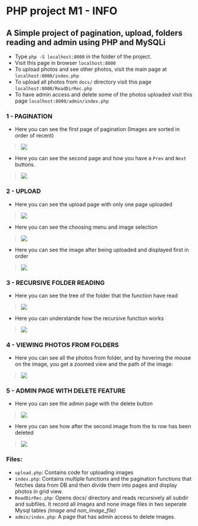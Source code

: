 # PHP project M1 - INFO

## A Simple project of pagination, upload, folders reading and admin using PHP and MySQLi
- Type `php -S localhost:8000` in the folder of the project.
- Visit this page in browser `localhost:8000`
- To upload photos and see other photos, visit the main page at `localhost:8000/index.php`
- To upload all photos from `docs/` directory visit this page `localhost:8000/ReadDirRec.php`
- To have admin access and delete some of the photos uploaded visit this page `localhost:8000/admin/index.php`

### 1 - PAGINATION

- Here you can see the first page of pagination (Images are sorted in order of recent)
> ![](tp1-screenshot1.png)

- Here you can see the second page and how you have a `Prev` and `Next` buttons.
> ![](tp1-screenshot2.png)

### 2 - UPLOAD
- Here you can see the upload page with only one page uploaded
> ![](tp2-screenshot1.png)

- Here you can see the choosing menu and image selection
> ![](tp2-screenshot2.png)

- Here you can see the image after being uploaded and displayed first in order
> ![](tp2-screenshot3.png)

### 3 - RECURSIVE FOLDER READING

- Here you can see the tree of the folder that the function have read
> ![](tp3-screenshot1.png)

- Here you can understande how the recursive function works
> ![](tp3-screenshot2.png)

### 4 - VIEWING PHOTOS FROM FOLDERS

- Here you can see all the photos from folder, and by hovering the mouse on the image, you get a zoomed view and the path of the image:
> ![](Dossier_chargement_2.png)

### 5 - ADMIN PAGE WITH DELETE FEATURE

- Here you can see the admin page with the delete button
> ![](tp4-screenshot1.png)

- Here you can see how after the second image from the to row has been deleted
> ![](tp4-screenshot2.png)

### Files:

- `upload.php`: Contains code for uploading images
- `index.php`: Contains multiple functions and the pagination functions that fetches data from DB and then divide them into pages and display photos in grid view.
- `ReadDirRec.php`: Opens docs/ directory and reads recursively all subdir and subfiles.
It record all images and none image files in two seperate Mysql tables *(image and non_image_file)*
- `admin/index.php`: A page that has admin access to delete images.
